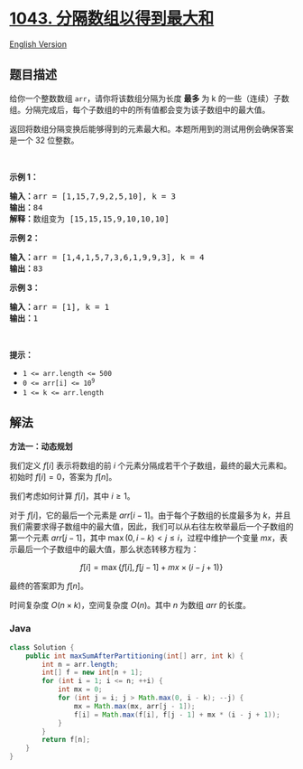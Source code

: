 # [1043. 分隔数组以得到最大和](https://leetcode.cn/problems/partition-array-for-maximum-sum)

[English Version](/solution/1000-1099/1043.Partition%20Array%20for%20Maximum%20Sum/README_EN.md)

## 题目描述

<p>给你一个整数数组 <code>arr</code>，请你将该数组分隔为长度 <strong>最多 </strong>为 k 的一些（连续）子数组。分隔完成后，每个子数组的中的所有值都会变为该子数组中的最大值。</p>

<p>返回将数组分隔变换后能够得到的元素最大和。本题所用到的测试用例会确保答案是一个 32 位整数。</p>

<p>&nbsp;</p>

<p><strong>示例 1：</strong></p>

<pre>
<strong>输入：</strong>arr = [1,15,7,9,2,5,10], k = 3
<strong>输出：</strong>84
<strong>解释：</strong>数组变为 [15,15,15,9,10,10,10]</pre>

<p><strong>示例 2：</strong></p>

<pre>
<strong>输入：</strong>arr = [1,4,1,5,7,3,6,1,9,9,3], k = 4
<strong>输出：</strong>83
</pre>

<p><strong>示例 3：</strong></p>

<pre>
<strong>输入：</strong>arr = [1], k = 1
<strong>输出：</strong>1
</pre>

<p>&nbsp;</p>

<p><strong>提示：</strong></p>

<ul>
	<li><code>1 &lt;= arr.length &lt;= 500</code></li>
	<li><code>0 &lt;= arr[i] &lt;= 10<sup>9</sup></code></li>
	<li><code>1 &lt;= k &lt;= arr.length</code></li>
</ul>

## 解法

**方法一：动态规划**

我们定义 $f[i]$ 表示将数组的前 $i$ 个元素分隔成若干个子数组，最终的最大元素和。初始时 $f[i]=0$，答案为 $f[n]$。

我们考虑如何计算 $f[i]$，其中 $i \geq 1$。

对于 $f[i]$，它的最后一个元素是 $arr[i-1]$。由于每个子数组的长度最多为 $k$，并且我们需要求得子数组中的最大值，因此，我们可以从右往左枚举最后一个子数组的第一个元素 $arr[j - 1]$，其中 $\max(0, i - k) \lt j \leq i$，过程中维护一个变量 $mx$，表示最后一个子数组中的最大值，那么状态转移方程为：

$$
f[i] = \max\{f[i], f[j - 1] + mx \times (i - j + 1)\}
$$

最终的答案即为 $f[n]$。

时间复杂度 $O(n \times k)$，空间复杂度 $O(n)$。其中 $n$ 为数组 $arr$ 的长度。

### **Java**

```java
class Solution {
    public int maxSumAfterPartitioning(int[] arr, int k) {
        int n = arr.length;
        int[] f = new int[n + 1];
        for (int i = 1; i <= n; ++i) {
            int mx = 0;
            for (int j = i; j > Math.max(0, i - k); --j) {
                mx = Math.max(mx, arr[j - 1]);
                f[i] = Math.max(f[i], f[j - 1] + mx * (i - j + 1));
            }
        }
        return f[n];
    }
}
```
